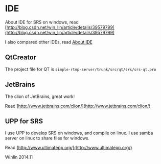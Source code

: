 # IDE

About IDE for SRS on windows, read 
[http://blog.csdn.net/win_lin/article/details/39579799](http://blog.csdn.net/win_lin/article/details/39579799)

I also compared other IDEs, read [About IDE](http://blog.csdn.net/win_lin/article/details/8142981)

## QtCreator

The project file for QT is `simple-rtmp-server/trunk/src/qt/srs/srs-qt.pro`

## JetBrains

The clion of JetBrains, great work!

Read [http://www.jetbrains.com/clion/](http://www.jetbrains.com/clion/)

## UPP for SRS

I use UPP to develop SRS on windows, and compile on linux.
I use samba server on linux to share files for windows.

Read [http://www.ultimatepp.org/](http://www.ultimatepp.org/)

Winlin 2014.11
